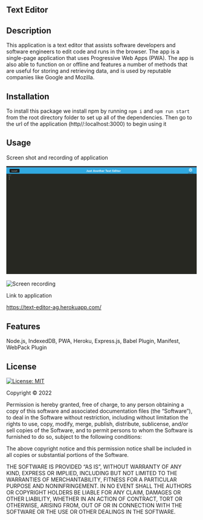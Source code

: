 ## Text Editor
 
## Description
 
This application is a text editor that assists software developers and software engineers to edit code and runs in the browser. The app is a single-page application that uses Progressive Web Apps (PWA). The app is also able to function on or offline and features a number of methods that are useful for storing and retrieving data, and is used by reputable companies like Google and Mozilla.
 
## Installation
 
To install this package we install npm by running `npm i` and `npm run start` from the root directory folder to set up all of the dependencies.
Then go to the url of the application (http//:localhost:3000) to begin using it
 
## Usage
 
Screen shot and recording of application
 
![Screenshot](./assets/screenshots/text-editor%20screenshot.png)
 
![Screen recording](./assets/screenshots/text-editor.gif)
 
Link to application
 
https://text-editor-ag.herokuapp.com/
 
## Features

Node.js, IndexedDB, PWA, Heroku, Express.js, Babel Plugin, Manifest, WebPack Plugin
 
## License
 
[![License: MIT](https://img.shields.io/badge/License-MIT-yellow.svg)](https://opensource.org/licenses/MIT)
 
Copyright © 2022 <Anquavious Grant>
 
Permission is hereby granted, free of charge, to any person obtaining a copy of this software and associated documentation files (the “Software”), to deal in the Software without restriction, including without limitation the rights to use, copy, modify, merge, publish, distribute, sublicense, and/or sell copies of the Software, and to permit persons to whom the Software is furnished to do so, subject to the following conditions:
 
The above copyright notice and this permission notice shall be included in all copies or substantial portions of the Software.
 
THE SOFTWARE IS PROVIDED “AS IS”, WITHOUT WARRANTY OF ANY KIND, EXPRESS OR IMPLIED, INCLUDING BUT NOT LIMITED TO THE WARRANTIES OF MERCHANTABILITY, FITNESS FOR A PARTICULAR PURPOSE AND NONINFRINGEMENT. IN NO EVENT SHALL THE AUTHORS OR COPYRIGHT HOLDERS BE LIABLE FOR ANY CLAIM, DAMAGES OR OTHER LIABILITY, WHETHER IN AN ACTION OF CONTRACT, TORT OR OTHERWISE, ARISING FROM, OUT OF OR IN CONNECTION WITH THE SOFTWARE OR THE USE OR OTHER DEALINGS IN THE SOFTWARE.